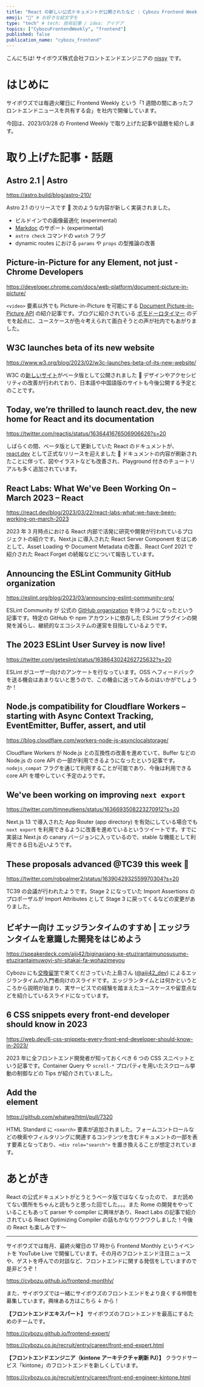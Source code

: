 ```yaml
---
title: "React の新しい公式ドキュメントが公開されたなど : Cybozu Frontend Weekly (2023-03-28号)" # 目立ったニュースを選ぶ
emoji: "🌸" # お好きな絵文字を
type: "tech" # tech: 技術記事 / idea: アイデア
topics: ["CybozuFrontendWeekly", "frontend"]
published: false
publication_name: "cybozu_frontend"
---
```


こんにちは! サイボウズ株式会社フロントエンドエンジニアの [nissy](https://twitter.com/nissy_dev) です。

# はじめに

サイボウズでは毎週火曜日に Frontend Weekly という「1 週間の間にあったフロントエンドニュースを共有する会」を社内で開催しています。

今回は、2023/03/28 の Frontend Weekly で取り上げた記事や話題を紹介します。

# 取り上げた記事・話題

## Astro 2.1 | Astro

https://astro.build/blog/astro-210/

Astro 2.1 のリリースです 🎉 次のような内容が新しく実装されました。

- ビルドインでの画像最適化 (experimental)
- [Markdoc](https://markdoc.dev/) のサポート (experimental)
- `astro check` コマンドの `watch` フラグ
- dynamic routes における `params` や `props` の型推論の改善

## Picture-in-Picture for any Element, not just - Chrome Developers

https://developer.chrome.com/docs/web-platform/document-picture-in-picture/

`<video>` 要素以外でも Picture-in-Picture を可能にする [Document Picture-in-Picture API](https://wicg.github.io/document-picture-in-picture/) の紹介記事です。ブログに紹介されている [ポモドーロタイマー](https://developer.chrome.com/docs/web-platform/document-picture-in-picture/#pomodoro) のデモを起点に、ユースケースが色々考えられて面白そうとの声が社内でもあがりました。

## W3C launches beta of its new website

https://www.w3.org/blog/2023/02/w3c-launches-beta-of-its-new-website/

W3C の[新しいサイト](https://beta.w3.org/)がベータ版として公開されました 🎉 デザインやアクセシビリティの改善が行われており、日本語や中国語版のサイトも今後公開する予定とのことです。

## Today, we’re thrilled to launch react.dev, the new home for React and its documentation

https://twitter.com/reactjs/status/1636441676506906626?s=20

しばらくの間、ベータ版として更新していた React のドキュメントが、[react.dev](https://react.dev/) として正式なリリースを迎えました 🎉 ドキュメントの内容が刷新されたことに伴って、図やイラストなども改善され、Playground 付きのチュートリアルも多く追加されています。

## React Labs: What We've Been Working On – March 2023 – React

https://react.dev/blog/2023/03/22/react-labs-what-we-have-been-working-on-march-2023

2023 年 3 月時点における React 内部で活発に研究や開発が行われているプロジェクトの紹介です。Next.js に導入された React Server Component をはじめとして、Asset Loading や Document Metadata の改善、React Conf 2021 で紹介された React Forget の続報などについて報告しています。

## Announcing the ESLint Community GitHub organization

https://eslint.org/blog/2023/03/announcing-eslint-community-org/

ESLint Community が 公式の [GitHub organization](https://github.com/eslint-community) を持つようになったという記事です。特定の GitHub や npm アカウントに依存した ESLint プラグインの開発を減らし、継続的なエコシステムの運営を目指しているようです。

## The 2023 ESLint User Survey is now live!

https://twitter.com/geteslint/status/1638643024262725632?s=20

ESLint がユーザー向けのアンケートを行なっています。OSS へフィードバックを送る機会はあまりないと思うので、この機会に送ってみるのはいかがでしょうか！

## Node.js compatibility for Cloudflare Workers – starting with Async Context Tracking, EventEmitter, Buffer, assert, and util

https://blog.cloudflare.com/workers-node-js-asynclocalstorage/

Cloudflare Workers が Node.js との互換性の改善を進めていて、Buffer などの Node.js の core API の一部が利用できるようになったという記事です。`nodejs_compat` フラグを通じて利用することが可能であり、今後は利用できる core API を増やしていく予定のようです。

## We've been working on improving `next export`

https://twitter.com/timneutkens/status/1636693508223270912?s=20

Next.js 13 で導入された App Router (app directory) を有効にしている場合でも `next export` を利用できるように改善を進めているというツイートです。すでに実装は Next.js の canary バージョンに入っているので、stable な機能として利用できる日も近いようです。

## These proposals advanced @TC39 this week 🎉

https://twitter.com/robpalmer2/status/1639042932559970304?s=20

TC39 の会議が行われたようです。Stage 2 になっていた Import Assertions のプロポーザルが Import Attributes として Stage 3 に戻ってくるなどの変更がありました。

## ビギナー向け エッジランタイムのすすめ | エッジランタイムを意識した開発をはじめよう

https://speakerdeck.com/aiji42/biginaxiang-ke-etuzirantaimunosusume-etuzirantaimuwoyi-shi-sitakai-fa-wohazimeyou

Cybozu にも[交換留学](https://www.a-tm.co.jp/news/34656/)で来てくださっていた上島さん ([@aiji42_dev](https://twitter.com/aiji42_dev)) によるエッジランタイムの入門者向けのスライドです。エッジランタイムとは何かというところから説明が始まり、実サービスでの経験を踏まえたユースケースや留意点などを紹介しているスライドになっています。

## 6 CSS snippets every front-end developer should know in 2023

https://web.dev/6-css-snippets-every-front-end-developer-should-know-in-2023/

2023 年に全フロントエンド開発者が知っておくべき 6 つの CSS スニペットという記事です。Container Query や `scroll-*` プロパティを用いたスクロール挙動の制御などの Tips が紹介されていました。

## Add the <search> element

https://github.com/whatwg/html/pull/7320

HTML Standard に `<search>` 要素が追加されました。フォームコントロールなどの検索やフィルタリングに関連するコンテンツを含むドキュメントの一部を表す要素となっており、`<div role="search">` を置き換えることが想定されています。

# あとがき

React の公式ドキュメントがとうとうベータ版ではなくなったので、 まだ読めてない箇所をちゃんと読もうと思った回でした。。。また Rome の開発をやっていることもあって parser や compiler に興味があり、React Labs の記事で紹介されている React Optimizing Compiler の話もかなりワクワクしました！今後の React も楽しみです〜

---

サイボウズでは毎月、最終火曜日の 17 時から Frontend Monthly というイベントを YouTube Live で開催しています。その月のフロントエンド注目ニュースや、ゲストを呼んでの対談など、フロントエンドに関する発信をしていますので是非どうぞ！

https://cybozu.github.io/frontend-monthly/

また、サイボウズでは一緒にサイボウズのフロントエンドをより良くする仲間を募集しています。興味ある方はこちら ↓ から！

**【フロントエンドエキスパート】**
サイボウズのフロントエンドを最高にするためのチームです。

https://cybozu.github.io/frontend-expert/

https://cybozu.co.jp/recruit/entry/career/front-end-expert.html

**【フロントエンドエンジニア（kintone アーキテクチャ刷新 PJ）】**
クラウドサービス「kintone」のフロントエンドを新しくしています。

https://cybozu.co.jp/recruit/entry/career/front-end-engineer-kintone.html
